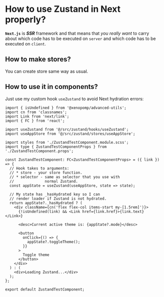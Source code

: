 # How to use Zustand in Next properly?

**`Next.js`** is **_SSR_** framework and that means that _you really want_ to carry about which code has to be executed on `server` and which code has to be executed on `client`.

## How to make stores?

You can create store same way as usual.

## How to use it in components?

Just use my custom hook `useZustand` to avoid Next hydration errors:

```tsx
import { isUndefined } from '@xenopomp/advanced-utils';
import cn from 'classnames';
import Link from 'next/link';
import { FC } from 'react';

import useZustand from '@/src/zustand/hooks/useZustand';
import useAppStore from '@/src/zustand/stores/useAppStore';

import styles from './ZustandTestComponent.module.scss';
import type { ZustandTestComponentProps } from './ZustandTestComponent.props';

const ZustandTestComponent: FC<ZustandTestComponentProps> = ({ link }) => {
  // Hook takes to arguments:
  // * store - your store function.
  // * selector - same as selector that you use with
  //              normal Zustand.
  const appState = useZustand(useAppStore, state => state);

  // My state has _hasHydrated key so I can
  // render loader if Zustand is not hydrated.
  return appState?._hasHydrated ? (
    <div className={cn('flex flex-col items-start my-[1.5rem]')}>
      {!isUndefined(link) && <Link href={link.href}>{link.text}</Link>}

      <desc>Current active theme is: {appState?.mode}</desc>

      <button
        onClick={() => {
          appState?.toggleTheme();
        }}
      >
        Toggle theme
      </button>
    </div>
  ) : (
    <div>Loading Zustand...</div>
  );
};

export default ZustandTestComponent;

```
